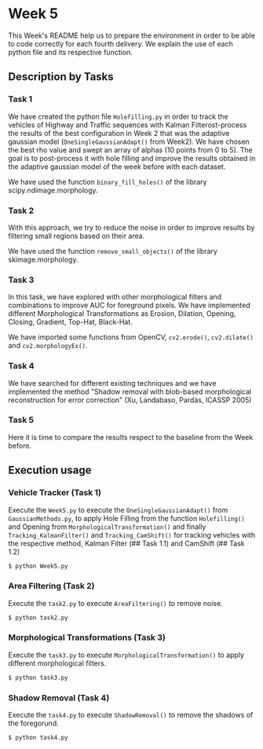 
# Week 5

This Week's README help us to prepare the environment in order to be able to code correctly for each fourth delivery. We explain the use of each python file and its respective function.

## Description by Tasks

### Task 1
We have created the python file `Holefilling.py` in order to track the vehicles of Highway and Traffic sequences with Kalman Filterost-process the results of the best configuration in Week 2 that was the adaptive gaussian model (`OneSingleGaussianAdapt()` from Week2). We have chosen the best rho value and swept an array of alphas (10 points from 0 to 5). The goal is to post-process it with hole filling and improve the results obtained in the adaptive gaussian model of the week before with each dataset.

We have used the function `binary_fill_holes()` of the library scipy.ndimage.morphology. 

### Task 2
With this approach, we try to reduce the noise in order to improve results by filtering small regions based on their area.

We have used the function `remove_small_objects()` of the library skimage.morphology.

### Task 3
In this task, we have explored with other morphological filters and combinations to improve AUC for foreground pixels. We have implemented different Morphological Transformations as Erosion, Dilation, Opening, Closing, Gradient, Top-Hat, Black-Hat.

We have imported some functions from OpenCV, `cv2.erode()`, `cv2.dilate()` and `cv2.morphologyEx()`.


### Task 4

We have searched for different existing techniques and we have implemented the method "Shadow removal with blob-based morphological reconstruction for error correction" (Xu, Landabaso, Pardàs, ICASSP 2005)

### Task 5

Here it is time to compare the results respect to the baseline from the Week before.

## Execution usage
### Vehicle Tracker (Task 1)
Execute the `Week5.py` to execute the `OneSingleGaussianAdapt()` from `GaussianMethods.py`, to apply Hole Filling from the function `Holefilling()` and Opening from `MorphologicalTransformation()` and finally `Tracking_KalmanFilter()` and `Tracking_CamShift()` for tracking vehicles with the respective method, Kalman Filter (## Task 1.1) and CamShift (## Task 1.2)

```sh
$ python Week5.py
```

### Area Filtering (Task 2)
Execute the `task2.py` to execute `AreaFiltering()` to remove noise. 

```sh
$ python task2.py
```

### Morphological Transformations (Task 3)
Execute the `task3.py` to execute `MorphologicalTransformation()` to apply different morphological filters.

```sh
$ python task3.py
```

### Shadow Removal (Task 4)
Execute the `task4.py` to execute `ShadowRemoval()` to remove the shadows of the foregorund.

```sh
$ python task4.py
```

